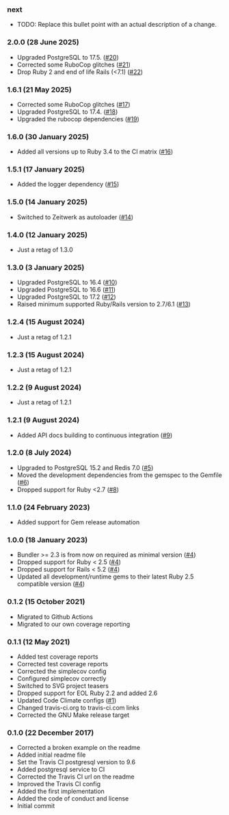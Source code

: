 ### next

* TODO: Replace this bullet point with an actual description of a change.

### 2.0.0 (28 June 2025)

* Upgraded PostgreSQL to 17.5. ([#20](https://github.com/hausgold/alarmable/pull/20))
* Corrected some RuboCop glitches ([#21](https://github.com/hausgold/alarmable/pull/21))
* Drop Ruby 2 and end of life Rails (<7.1) ([#22](https://github.com/hausgold/alarmable/pull/22))

### 1.6.1 (21 May 2025)

* Corrected some RuboCop glitches ([#17](https://github.com/hausgold/alarmable/pull/17))
* Upgraded PostgreSQL to 17.4. ([#18](https://github.com/hausgold/alarmable/pull/18))
* Upgraded the rubocop dependencies ([#19](https://github.com/hausgold/alarmable/pull/19))

### 1.6.0 (30 January 2025)

* Added all versions up to Ruby 3.4 to the CI matrix ([#16](https://github.com/hausgold/alarmable/pull/16))

### 1.5.1 (17 January 2025)

* Added the logger dependency ([#15](https://github.com/hausgold/alarmable/pull/15))

### 1.5.0 (14 January 2025)

* Switched to Zeitwerk as autoloader ([#14](https://github.com/hausgold/alarmable/pull/14))

### 1.4.0 (12 January 2025)

* Just a retag of 1.3.0

### 1.3.0 (3 January 2025)

* Upgraded PostgreSQL to 16.4 ([#10](https://github.com/hausgold/alarmable/pull/10))
* Upgraded PostgreSQL to 16.6 ([#11](https://github.com/hausgold/alarmable/pull/11))
* Upgraded PostgreSQL to 17.2 ([#12](https://github.com/hausgold/alarmable/pull/12))
* Raised minimum supported Ruby/Rails version to 2.7/6.1 ([#13](https://github.com/hausgold/alarmable/pull/13))

### 1.2.4 (15 August 2024)

* Just a retag of 1.2.1

### 1.2.3 (15 August 2024)

* Just a retag of 1.2.1

### 1.2.2 (9 August 2024)

* Just a retag of 1.2.1

### 1.2.1 (9 August 2024)

* Added API docs building to continuous integration ([#9](https://github.com/hausgold/alarmable/pull/9))

### 1.2.0 (8 July 2024)

* Upgraded to PostgreSQL 15.2 and Redis 7.0 ([#5](https://github.com/hausgold/alarmable/pull/5))
* Moved the development dependencies from the gemspec to the Gemfile ([#6](https://github.com/hausgold/alarmable/pull/6))
* Dropped support for Ruby <2.7 ([#8](https://github.com/hausgold/alarmable/pull/8))

### 1.1.0 (24 February 2023)

* Added support for Gem release automation

### 1.0.0 (18 January 2023)

* Bundler >= 2.3 is from now on required as minimal version ([#4](https://github.com/hausgold/alarmable/pull/4))
* Dropped support for Ruby < 2.5 ([#4](https://github.com/hausgold/alarmable/pull/4))
* Dropped support for Rails < 5.2 ([#4](https://github.com/hausgold/alarmable/pull/4))
* Updated all development/runtime gems to their latest
  Ruby 2.5 compatible version ([#4](https://github.com/hausgold/alarmable/pull/4))

### 0.1.2 (15 October 2021)

* Migrated to Github Actions
* Migrated to our own coverage reporting

### 0.1.1 (12 May 2021)

* Added test coverage reports
* Corrected test coverage reports
* Corrected the simplecov config
* Configured simplecov correctly
* Switched to SVG project teasers
* Dropped support for EOL Ruby 2.2 and added 2.6
* Updated Code Climate configs ([#1](https://github.com/hausgold/alarmable/pull/1))
* Changed travis-ci.org to travis-ci.com links
* Corrected the GNU Make release target

### 0.1.0 (22 December 2017)

* Corrected a broken example on the readme
* Added initial readme file
* Set the Travis CI postgresql version to 9.6
* Added postgresql service to CI
* Corrected the Travis CI url on the readme
* Improved the Travis CI config
* Added the first implementation
* Added the code of conduct and license
* Initial commit
